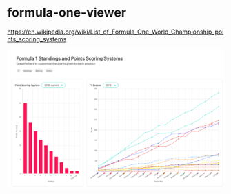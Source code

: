 # formula-one-viewer


https://en.wikipedia.org/wiki/List_of_Formula_One_World_Championship_points_scoring_systems

![](docs/Screenshot_1.png)
